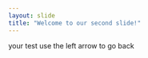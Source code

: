 ```yaml
---
layout: slide
title: "Welcome to our second slide!"
---
```

your test
use the left arrow to go back

